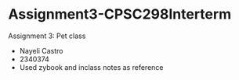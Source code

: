 # Assignment3-CPSC298Interterm
Assignment 3: Pet class


* Nayeli Castro
* 2340374
* Used zybook and inclass notes as reference
